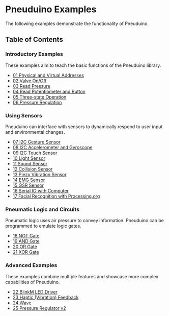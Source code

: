 # Pneuduino Examples
The following examples demonstrate the functionality of Pneuduino.

## Table of Contents

### Introductory Examples
These examples aim to teach the basic functions of the Pneuduino library.
* [01 Physical and Virtual Addresses](./PhysicalVirtualAddresses)
* [02 Valve On/Off](./ValveOnOff)
* [03 Read Pressure](./ReadPressure)
* [04 Read Potentiometer and Button](./ReadPotButton)
* [05 Three-state Operation](./ThreeState)
* [06 Pressure Regulation](./PressureRegulator)
### Using Sensors
Pneuduino can interface with sensors to dynamically respond to user input and environmental changes.
* [07 I2C Gesture Sensor](./GestureSensor)
* [08 I2C Accelerometer and Gyroscope](./AccelerometerGyroscope)
* [09 I2C Touch Sensor](./TouchSensor)
* [10 Light Sensor](./LightSensor)
* [11 Sound Sensor](./SoundSensor)
* [12 Collision Sensor](./CollisionSensor)
* [13 Piezo Vibration Sensor](./PiezoVibrationSensor)
* [14 EMG Sensor](./EMGSensor)
* [15 GSR Sensor](./GSRSensor)
* [16 Serial IO with Computer](./SerialIO)
* [17 Facial Recognition with Processing.org](./Processing)
### Pneumatic Logic and Circuits
Pneumatic logic uses air pressure to convey information. Pneuduino can be programmed to emulate logic gates.
* [18 NOT Gate](./NotGate)
* [19 AND Gate](./AndGate)
* [20 OR Gate](./OrGate)
* [21 XOR Gate](./XorGate)
### Advanced Examples
These examples combine multiple features and showcase more complex capabilities of Pneuduino.
* [22 BlinkM LED Driver](./LED)
* [23 Haptic (Vibration) Feedback](./Haptic)
* [24 Wave](./Wave)
* [25 Pressure Regulator v2](./PressureRegulator2)

